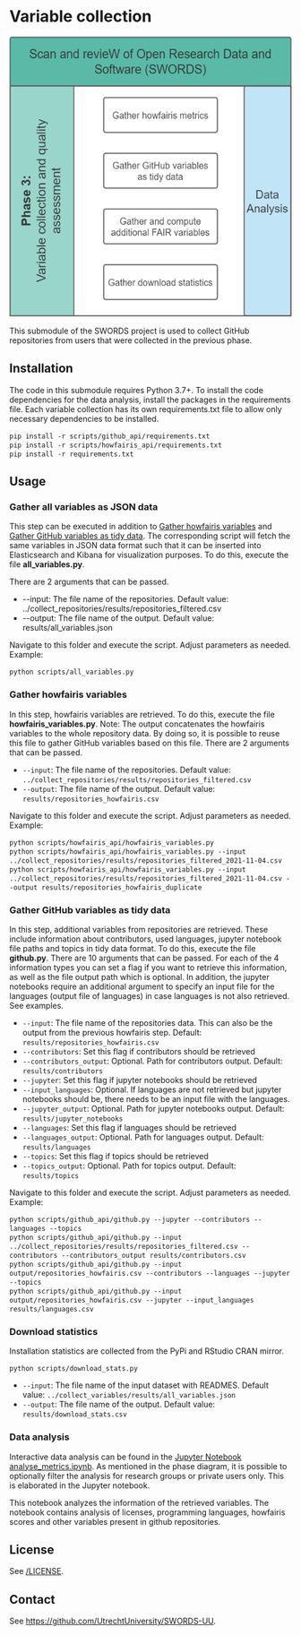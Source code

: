# Variable collection

<img src="../docs/Phase_3.png" height="500">

This submodule of the SWORDS project is used to collect GitHub repositories from users that were collected in the previous phase.

## Installation

The code in this submodule requires Python 3.7+. To install the code dependencies for the data analysis, install the packages in the requirements file. Each variable collection has its own requirements.txt file to allow only necessary dependencies to be installed.

```console
pip install -r scripts/github_api/requirements.txt
pip install -r scripts/howfairis_api/requirements.txt
pip install -r requirements.txt
```

## Usage

### Gather all variables as JSON data

This step can be executed in addition to [Gather howfairis variables](#gather-howfairis-variables) and [Gather GitHub variables as tidy data](#gather-github-variables-as-tidy-data). The corresponding script will fetch the same variables in JSON data format such that it can be inserted into Elasticsearch and Kibana for visualization purposes. To do this, execute the file **all_variables.py**.

There are 2 arguments that can be passed.

- --input: The file name of the repositories. Default value: ../collect_repositories/results/repositories_filtered.csv
- --output: The file name of the output. Default value: results/all_variables.json

Navigate to this folder and execute the script. Adjust parameters as needed. Example:

```console
python scripts/all_variables.py
```

### Gather howfairis variables

In this step, howfairis variables are retrieved. To do this, execute the file **howfairis_variables.py**. Note: The output concatenates the howfairis variables to the whole repository data. By doing so, it is possible to reuse this file to gather GitHub variables based on this file.
There are 2 arguments that can be passed.

- `--input`: The file name of the repositories. Default value: `../collect_repositories/results/repositories_filtered.csv`
- `--output`: The file name of the output. Default value: `results/repositories_howfairis.csv`

Navigate to this folder and execute the script. Adjust parameters as needed. Example:

```console
python scripts/howfairis_api/howfairis_variables.py
python scripts/howfairis_api/howfairis_variables.py --input ../collect_repositories/results/repositories_filtered_2021-11-04.csv
python scripts/howfairis_api/howfairis_variables.py --input ../collect_repositories/results/repositories_filtered_2021-11-04.csv --output results/repositories_howfairis_duplicate
```

### Gather GitHub variables as tidy data

In this step, additional variables from repositories are retrieved. These include information about contributors, used languages, jupyter notebook file paths and topics in tidy data format. To do this, execute the file **github.py**.
There are 10 arguments that can be passed. For each of the 4 information types you can set a flag if you want to retrieve this information, as well as the file output path which is optional. In addition, the jupyter notebooks require an additional argument to specify an input file for the languages (output file of languages) in case languages is not also retrieved. See examples.

- `--input`: The file name of the repositories data. This can also be the output from the previous howfairis step. Default: `results/repositories_howfairis.csv`
- `--contributors`: Set this flag if contributors should be retrieved
- `--contributors_output`: Optional. Path for contributors output. Default: `results/contributors`
- `--jupyter`: Set this flag if jupyter notebooks should be retrieved
- `--input_languages`: Optional. If languages are not retrieved but jupyter notebooks should be, there needs to be an input file with the languages.
- `--jupyter_output`: Optional. Path for jupyter notebooks output. Default: `results/jupyter_notebooks`
- `--languages`: Set this flag if languages should be retrieved
- `--languages_output`: Optional. Path for languages output. Default: `results/languages`
- `--topics`: Set this flag if topics should be retrieved
- `--topics_output`: Optional. Path for topics output. Default: `results/topics`

Navigate to this folder and execute the script. Adjust parameters as needed. Example:

```console
python scripts/github_api/github.py --jupyter --contributors --languages --topics
python scripts/github_api/github.py --input ../collect_repositories/results/repositories_filtered.csv --contributors --contributors_output results/contributors.csv
python scripts/github_api/github.py --input output/repositories_howfairis.csv --contributors --languages --jupyter --topics
python scripts/github_api/github.py --input output/repositories_howfairis.csv --jupyter --input_languages results/languages.csv
```

### Download statistics

Installation statistics are collected from the PyPi and RStudio CRAN mirror.

```
python scripts/download_stats.py
```

- `--input`: The file name of the input dataset with READMES. Default value: `../collect_variables/results/all_variables.json`
- `--output`: The file name of the output. Default value: `results/download_stats.csv`

### Data analysis

Interactive data analysis can be found in the [Jupyter Notebook analyse_metrics.ipynb](analyse_metrics.ipynb). As mentioned in the phase diagram, it is possible to optionally filter the analysis for research groups or private users only. This is elaborated in the Jupyter notebook.

This notebook analyzes the information of the retrieved variables. The notebook contains analysis of licenses, programming languages, howfairis scores and other variables present in github repositories.

## License

See [/LICENSE](../LICENSE).

## Contact

See https://github.com/UtrechtUniversity/SWORDS-UU.
